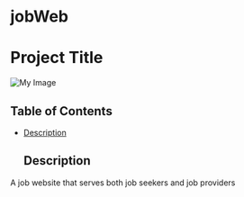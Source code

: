 # jobWeb

# Project Title

![My Image]("pic\DB-logo.png")




## Table of Contents

- [Description](#Description)


  ## Description 
 A job website  that serves both job seekers and job providers


 
